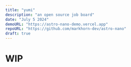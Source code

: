 ```yaml
---
title: "yumi"
description: "an open source job board"
date: "July 5 2024"
demoURL: "https://astro-nano-demo.vercel.app"
repoURL: "https://github.com/markhorn-dev/astro-nano"
draft: true
---
```


# WIP
